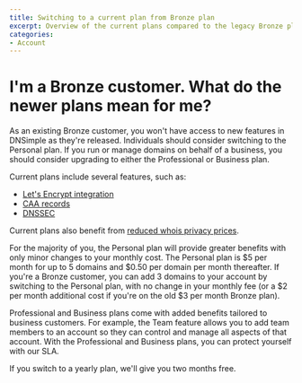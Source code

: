 ```yaml
---
title: Switching to a current plan from Bronze plan
excerpt: Overview of the current plans compared to the legacy Bronze plan.
categories:
- Account
---
```


# I'm a Bronze customer. What do the newer plans mean for me?

As an existing Bronze customer, you won't have access to new features in DNSimple as they're released. Individuals should consider switching to the Personal plan. If you run or manage domains on behalf of a business, you should consider upgrading to either the Professional or Business plan.

Current plans include several features, such as:

- [Let's Encrypt integration](/articles/letsencrypt/)
- [CAA records](/articles/manage-caa-record/)
- [DNSSEC](/articles/dnssec/)

Current plans also benefit from [reduced whois privacy prices](https://blog.dnsimple.com/2017/10/whois-privacy-price-decrease/).

For the majority of you, the Personal plan will provide greater benefits with only minor changes to your monthly cost. The Personal plan is $5 per month for up to 5 domains and $0.50 per domain per month thereafter. If you're a Bronze customer, you can add 3 domains to your account by switching to the Personal plan, with no change in your monthly fee (or a $2 per month additional cost if you're on the old $3 per month Bronze plan).

Professional and Business plans come with added benefits tailored to business customers. For example, the Team feature allows you to add team members to an account so they can control and manage all aspects of that account. With the Professional and Business plans, you can protect yourself with our SLA.

If you switch to a yearly plan, we'll give you two months free. 

